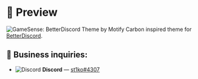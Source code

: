 # 📸 Preview
![GameSense: BetterDiscord Theme by Motify](https://i.imgur.com/rZWz8lE.png)
Carbon inspired theme for [BetterDiscord](https://github.com/BetterDiscord/BetterDiscord).

## 💭 Business inquiries:
+ ![Discord](https://i.imgur.com/xY90BoB.png) __Discord__ ― [st1ko#4307](https://href.li/?https://discord.com/users/934730103261364334/profile)
